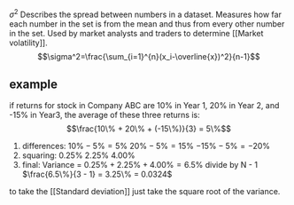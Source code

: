 $\sigma^2$ Describes the spread between numbers in a dataset.
Measures how far each number in the set is from the mean and thus from every other number in the set. Used by market analysts and traders to determine [[Market volatility]].
$$\sigma^2=\frac{\sum_{i=1}^{n}(x_i-\overline{x})^2}{n-1}$$
## example
if returns for stock in Company ABC are 10% in Year 1, 20% in Year 2, and -15% in Year3, the average of these three returns is: 
$$\frac{10\% + 20\% + (-15\%)}{3} = 5\%$$
1. differences:
$10\% - 5\% = 5\%$
$20\% - 5\% = 15\%$
$-15\% - 5\% = -20\%$
2. squaring:
$0.25\%$
$2.25\%$
$4.00\%$
3. final:
Variance = $0.25\% + 2.25\% + 4.00\% = 6.5\%$
divide by N - 1
$\frac{6.5\%}{3 - 1} = 3.25\% = 0.0324$

to take the [[Standard deviation]] just take the square root of the variance.

